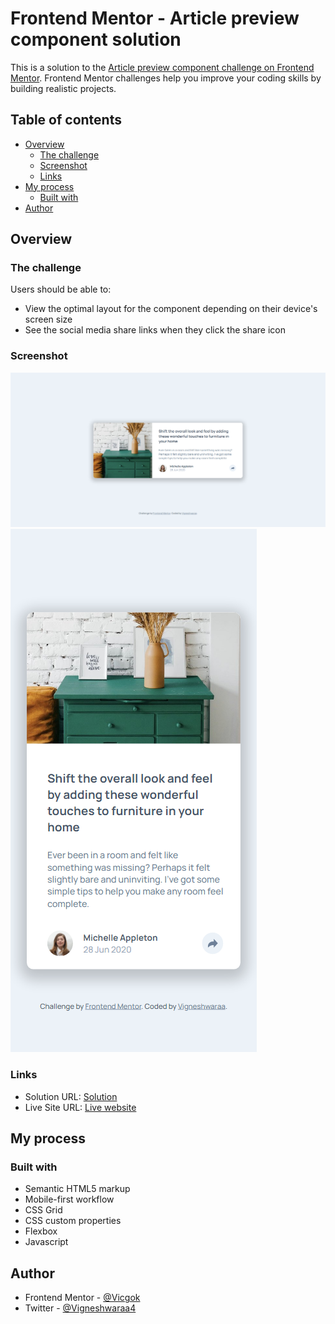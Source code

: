 # Frontend Mentor - Article preview component solution

This is a solution to the [Article preview component challenge on Frontend Mentor](https://www.frontendmentor.io/challenges/article-preview-component-dYBN_pYFT). Frontend Mentor challenges help you improve your coding skills by building realistic projects.

## Table of contents

- [Overview](#overview)
  - [The challenge](#the-challenge)
  - [Screenshot](#screenshot)
  - [Links](#links)
- [My process](#my-process)
  - [Built with](#built-with)
- [Author](#author)

## Overview

### The challenge

Users should be able to:

- View the optimal layout for the component depending on their device's screen size
- See the social media share links when they click the share icon

### Screenshot

![Solution Screenshot](/images/desktop.png)
![Solution Screenshot](/images/mobile.png)

### Links

- Solution URL: [Solution](https://www.frontendmentor.io/solutions/article-preview-card-ui-NjhUABDXO)
- Live Site URL: [Live website](https://vicgok.github.io/Article-Preview-card-UI/base.html)

## My process

### Built with

- Semantic HTML5 markup
- Mobile-first workflow
- CSS Grid
- CSS custom properties
- Flexbox
- Javascript

## Author

- Frontend Mentor - [@Vicgok](https://www.frontendmentor.io/profile/Vicgok)
- Twitter - [@Vigneshwaraa4](https://twitter.com/Vigneshwaraa4)
